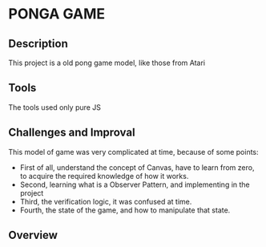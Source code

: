 <h1>PONGA GAME</h1>
<div>
 <h2>Description</h2>
 <p>This project is a old pong game model, like those from Atari</p>
 <h2>Tools</h2>
  <p>The tools used only pure JS</p>
 <h2>Challenges and Improval</h2>
 <p>This model of game was very complicated at time, because of some points:</p>
 <ul>
  <li>First of all, understand the concept of Canvas, have to learn from zero, to acquire the required knowledge of how it works.</li>
  <li>Second, learning what is a Observer Pattern, and implementing in the project</li>
  <li>Third, the verification logic, it was confused at time.</li>
  <li>Fourth, the state of the game, and how to manipulate that state.</li>
 </ul> 
 <h2>Overview</h2>
</div>
